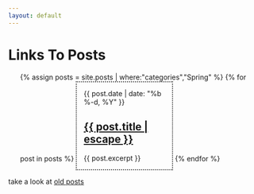 ```yaml
---
layout: default
---
```


<style>
  ul.post-list {

  }
  ul.post-list>li {
    display: inline-block;
    border: dotted 0.2em #444;
    padding: 1em;
    max-width: 14em;
  }
  .link-list>li {
    box-sizing: border-box;
  }
</style>

<div class="home">
  <h1 class="page-heading">Links To Posts</h1>
  <ul class="post-list link-list">
    {% assign posts = site.posts | where:"categories","Spring" %}
    {% for post in posts %}
      <li>
        <span class="post-meta">{{ post.date | date: "%b %-d, %Y" }}</span>
        <h2>
          <a class="post-link" href="{{ post.url | prepend: site.baseurl }}">
            {{ post.title | escape }}
          </a>
        </h2>
        <span>
          {{ post.excerpt }}
        </span>
      </li>
    {% endfor %}
  </ul>
</div>

  <p>take a look at <a href="{{ "/archive/" | prepend: site.baseurl }}">old posts</a></p>
